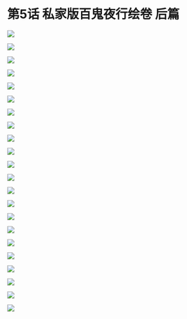 # 第5话 私家版百鬼夜行绘卷 后篇

![](../../.gitbook/assets/lyn50001.jpg)

![](../../.gitbook/assets/lyn50001_2.jpg)

![](../../.gitbook/assets/lyn50002.jpg)

![](../../.gitbook/assets/lyn50003.jpg)

![](../../.gitbook/assets/lyn50004.jpg)

![](../../.gitbook/assets/lyn50005.jpg)

![](../../.gitbook/assets/lyn50006.jpg)

![](../../.gitbook/assets/lyn50007.jpg)

![](../../.gitbook/assets/lyn50008.jpg)

![](../../.gitbook/assets/lyn50010.jpg)

![](../../.gitbook/assets/lyn50011.jpg)

![](../../.gitbook/assets/lyn50012.jpg)

![](../../.gitbook/assets/lyn50013.jpg)

![](../../.gitbook/assets/lyn50014.jpg)

![](../../.gitbook/assets/lyn50015.jpg)

![](../../.gitbook/assets/lyn50016.jpg)

![](../../.gitbook/assets/lyn50017.jpg)

![](../../.gitbook/assets/lyn50018.jpg)

![](../../.gitbook/assets/lyn50019.jpg)

![](../../.gitbook/assets/lyn50020.jpg)

![](../../.gitbook/assets/lyn50021.jpg)

![](../../.gitbook/assets/lyn50022.jpg)
